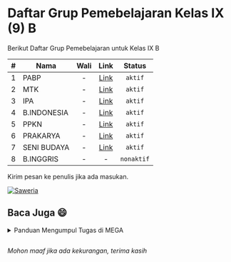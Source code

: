 # Daftar Grup Pemebelajaran Kelas IX (9) B

Berikut Daftar Grup Pemebelajaran untuk Kelas IX B

| # | Nama | Wali | Link | Status |
| --- | --- | :-: | :-: | :-: |
| 1 | PABP | - | [Link](https://chat.whatsapp.com/Kg2wTZ2UsiEAYBM5EM9Vgh) | `aktif` |
| 2 | MTK | - | [Link](https://chat.whatsapp.com/LxTYxzYZ7FY310hZjQgyV7) | `aktif` |
| 3 | IPA | - | [Link](https://chat.whatsapp.com/HrmMGIiAQyYDWa9EqkQbmm) | `aktif` |
| 4 | B.INDONESIA | - | [Link](https://chat.whatsapp.com/Dxx6eXO1I5mDIWlutaW4tL) | `aktif` |
| 5 | PPKN | - | [Link](https://chat.whatsapp.com/HCUSHPXhy4S4Un1Nt9Wvx3) | `aktif` |
| 6 | PRAKARYA | - | [Link](https://chat.whatsapp.com/Jbs6qgZxp3c1IglwJ1FIT0) | `aktif` |
| 7 | SENI BUDAYA | - | [Link](https://chat.whatsapp.com/FabcxUGCMuA4WwHCe539Ib) | `aktif` |
| 8 | B.INGGRIS | - | - | `nonaktif` |

Kirim pesan ke penulis jika ada masukan.

[![Saweria](https://img.shields.io/badge/Kirim%20Pesan-green?style=for-the-badge)](https://wa.me/+6285657166206?text=Assalamu'alaikum)


## Baca Juga :smile:
<details>
<summary>Panduan Mengumpul Tugas di MEGA</summary>
# Panduan Mengumpul Tugas di MEGA
> Panduan ini di khususkan untuk siswa pengguna aplikasi MEGA di SMPN 40 BULUKUMBA

## Menambah Kontak
* Klik ikon <svg xmlns="http://www.w3.org/2000/svg" width="12" height="12" viewBox="0 0 24 24"><path d="M24 6h-24v-4h24v4zm0 4h-24v4h24v-4zm0 8h-24v4h24v-4z"/></svg> yang ada di sudut kiri atas.
* Klik `Kontak`
* Klik ikon <svg xmlns="http://www.w3.org/2000/svg" width="14" height="14" viewBox="0 0 16 16"><path d="M9.5 13a1.5 1.5 0 1 1-3 0 1.5 1.5 0 0 1 3 0zm0-5a1.5 1.5 0 1 1-3 0 1.5 1.5 0 0 1 3 0zm0-5a1.5 1.5 0 1 1-3 0 1.5 1.5 0 0 1 3 0z"/></svg> di sudut kanan atas.
* Pilih `Tambahkan kontak`
* Masukan email tujuan, contoh: `ceritaempatpuluh@gmail.com`
* Lalu klik ikon <svg xmlns="http://www.w3.org/2000/svg" width="12" height="12" viewBox="0 0 24 24"><path d="M24 0l-6 22-8.129-7.239 7.802-8.234-10.458 7.227-7.215-1.754 24-12zm-15 16.668v7.332l3.258-4.431-3.258-2.901z"/></svg>

## Membuat Folder
* Klik ikon Awan <svg xmlns="http://www.w3.org/2000/svg" width="14" height="14" viewBox="0 0 24 24"><path d="M15 8c-3.004 0-5.45 2.268-5.609 5.123-1.928.333-3.391 1.954-3.391 3.905 0 2.193 1.848 3.972 4.125 3.972h9.75c2.277 0 4.125-1.779 4.125-3.972 0-1.951-1.463-3.572-3.391-3.905-.159-2.855-2.605-5.123-5.609-5.123zm-10.899 7.998c-2.266-.014-4.101-1.785-4.101-3.97 0-1.951 1.463-3.572 3.391-3.905.159-2.855 2.605-5.123 5.609-5.123 2.235 0 4.158 1.258 5.063 3.078-.702.084-1.371.261-2.002.52-.535-.886-1.464-1.598-3.061-1.598-3.872 0-3.828 4.025-3.701 4.822-1.064.055-3.299.265-3.299 2.206 0 1.087.953 1.972 2.125 1.972h.734c-.368.608-.63 1.28-.758 1.998z"/></svg> yang ada di menu bawah.
* Klik ikon <svg xmlns="http://www.w3.org/2000/svg" width="12" height="12" viewBox="0 0 24 24"><path d="M12 0c-6.627 0-12 5.373-12 12s5.373 12 12 12 12-5.373 12-12-5.373-12-12-12zm6 13h-5v5h-2v-5h-5v-2h5v-5h2v5h5v2z"/></svg>, lalu klik `Buat folder baru`. Untuk nama foldernya silahkan isi sesuai dengan nama lengkap.
* Selanjutnya, buka folder tadi, kemudian klik icon <svg xmlns="http://www.w3.org/2000/svg" width="12" height="12" viewBox="0 0 24 24"><path d="M12 0c-6.627 0-12 5.373-12 12s5.373 12 12 12 12-5.373 12-12-5.373-12-12-12zm6 13h-5v5h-2v-5h-5v-2h5v-5h2v5h5v2z"/></svg> dan buat folder baru dengan nama sesuai keinginan. Contoh: folder `UH`.

## Upload Tugas (Upload File)
* Buka folder yang ingin digunakan untuk menyimpan tugas, misal: folder `UH`.
* Kemudian, klik ikon <svg xmlns="http://www.w3.org/2000/svg" width="12" height="12" viewBox="0 0 24 24"><path d="M12 0c-6.627 0-12 5.373-12 12s5.373 12 12 12 12-5.373 12-12-5.373-12-12-12zm6 13h-5v5h-2v-5h-5v-2h5v-5h2v5h5v2z"/></svg>
* Klik `Dari perangkat`
* Cari file/gambar yang ingin di upload.
* Setelah itu tunggu proses upload selesai.

_*Catatan:* pastikan kamu telah memberi nama file tersebut._

## Mengganti Nama File
* Klik ikon <svg xmlns="http://www.w3.org/2000/svg" width="14" height="14" viewBox="0 0 16 16"><path d="M9.5 13a1.5 1.5 0 1 1-3 0 1.5 1.5 0 0 1 3 0zm0-5a1.5 1.5 0 1 1-3 0 1.5 1.5 0 0 1 3 0zm0-5a1.5 1.5 0 1 1-3 0 1.5 1.5 0 0 1 3 0z"/></svg> di samping file
* Kemudian, klik `ubah nama` atau `rename`
* Lalu silahkan ubah nama file sesuai keinginan
* Terakhir klik `ubah nama` dan selesai.

## Berbagi Folder
* Cari folder yang ingin dibagikan. (Dalam kasus ini cari folder dengan nama lengkap mu).
* Klik ikon <svg xmlns="http://www.w3.org/2000/svg" width="14" height="14" viewBox="0 0 16 16"><path d="M9.5 13a1.5 1.5 0 1 1-3 0 1.5 1.5 0 0 1 3 0zm0-5a1.5 1.5 0 1 1-3 0 1.5 1.5 0 0 1 3 0zm0-5a1.5 1.5 0 1 1-3 0 1.5 1.5 0 0 1 3 0z"/></svg> yang ada di samping folder.
* Lalu klik `folder berbagi`.
* Lalu pilih kontak kontak tujuan atau masukan email tujuan di bagian atas.
* Terakhir klik kirim <svg xmlns="http://www.w3.org/2000/svg" width="12" height="12" viewBox="0 0 24 24"><path d="M24 0l-6 22-8.129-7.239 7.802-8.234-10.458 7.227-7.215-1.754 24-12zm-15 16.668v7.332l3.258-4.431-3.258-2.901z"/></svg>


Nah, seperti itulah panduan penggunaan aplikasi MEGA
</details>


##

_Mohon maaf jika ada kekurangan, terima kasih_
